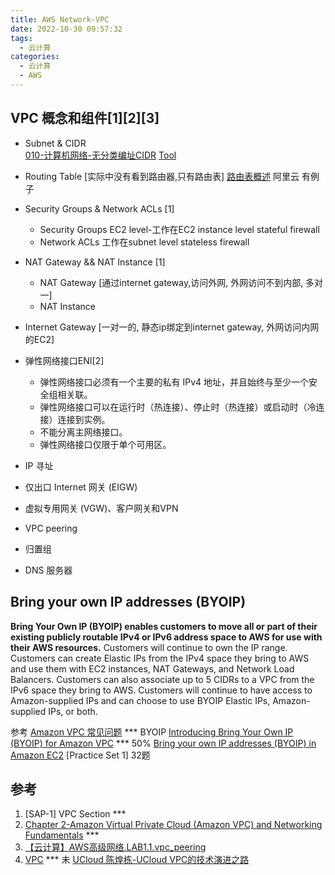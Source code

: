 ```yaml
---
title: AWS Network-VPC
date: 2022-10-30 09:57:32
tags:
  - 云计算
categories:
  - 云计算  
  - AWS
---
```


<p></p>
<!-- more -->


## VPC 概念和组件[1][2][3]
+ Subnet & CIDR  
  [010-计算机网络-无分类编址CIDR](https://www.bilibili.com/video/BV1Ff4y1S7Lf/)
  [Tool](https://network00.com/NetworkTools/IPv4SubnetCreator/)
  
+ Routing Table
  [实际中没有看到路由器,只有路由表]
  [路由表概述](https://help.aliyun.com/document_detail/106224.html) 阿里云 有例子

+ Security Groups & Network ACLs [1]
  + Security Groups
    EC2 level-工作在EC2 instance level
    stateful firewall
  + Network ACLs
    工作在subnet level 
    stateless firewall

+ NAT Gateway && NAT Instance [1]
  - NAT Gateway 
    [通过internet gateway,访问外网, 外网访问不到内部, 多对一]
  - NAT Instance  

+ Internet Gateway
  [一对一的, 静态ip绑定到internet gateway, 外网访问内网的EC2]


+ 弹性网络接口ENI[2]
  - 弹性网络接口必须有一个主要的私有 IPv4 地址，并且始终与至少一个安全组相关联。
  - 弹性网络接口可以在运行时（热连接）、停止时（热连接）或启动时（冷连接）连接到实例。
  - 不能分离主网络接口。
  - 弹性网络接口仅限于单个可用区。


+ IP 寻址
+ 仅出口 Internet 网关 (EIGW)
+ 虚拟专用网关 (VGW)、客户网关和VPN
+ VPC peering
+ 归置组
+ DNS 服务器  


## Bring your own IP addresses (BYOIP)
**Bring Your Own IP (BYOIP) enables customers to move all or part of their existing publicly routable IPv4 or IPv6 address space to AWS for use with their AWS resources.** Customers will continue to own the IP range. Customers can create Elastic IPs from the IPv4 space they bring to AWS and use them with EC2 instances, NAT Gateways, and Network Load Balancers. Customers can also associate up to 5 CIDRs to a VPC from the IPv6 space they bring to AWS. Customers will continue to have access to Amazon-supplied IPs and can choose to use BYOIP Elastic IPs, Amazon-supplied IPs, or both.


参考
[Amazon VPC 常见问题](https://aws.amazon.com/cn/vpc/faqs/)  *** BYOIP
[Introducing Bring Your Own IP (BYOIP) for Amazon VPC](https://aws.amazon.com/cn/blogs/networking-and-content-delivery/introducing-bring-your-own-ip-byoip-for-amazon-vpc/) ***  50%
[Bring your own IP addresses (BYOIP) in Amazon EC2](https://docs.aws.amazon.com/AWSEC2/latest/UserGuide/ec2-byoip.html)
[Practice Set 1] 32题


## 参考
1. [SAP-1] VPC Section *** 
2. [Chapter 2-Amazon Virtual Private Cloud (Amazon VPC) and Networking Fundamentals](https://zhuanlan.zhihu.com/p/529181222) *** 
3. [【云计算】AWS高级网络.LAB1.1.vpc_peering](https://www.bilibili.com/video/BV1CG41137bx/)
4. [VPC](https://jayendrapatil.com/aws-virtual-private-cloud-vpc/) ***  未
[UCloud 陈煌栋-UCloud VPC的技术演进之路]() 









